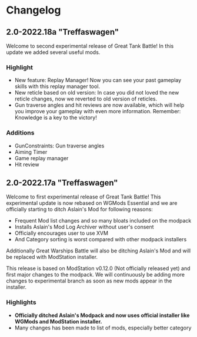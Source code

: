 # Changelog
## 2.0-2022.18a "Treffaswagen"
Welcome to second experimental release of Great Tank Battle! In this update we added several useful mods.

### Highlight
* New feature: Replay Manager! Now you can see your past gameplay skills with this replay manager tool.
* New reticle based on old version: In case you did not loved the new reticle changes, now we reverted to old version of reticles.
* Gun traverse angles and hit reviews are now available, which will help you improve your gameplay with even more information. Remember: Knowledge is a key to the victory!

### Additions
* GunConstraints: Gun traverse angles
* Aiming Timer
* Game replay manager
* Hit review

## 2.0-2022.17a "Treffaswagen"
Welcome to first experimental release of Great Tank Battle! This experimental update is now rebased on WGMods Essential and we are officially starting to ditch Aslain's Mod for following reasons:
* Frequent Mod list changes and so many bloats included on the modpack
* Installs Aslain's Mod Log Archiver without user's consent
* Officially encourages user to use XVM
* And Category sorting is worst compared with other modpack installers

Additionally Great Warships Battle will also be ditching Aslain's Mod and will be replaced with ModStation installer.

This release is based on ModStation v0.12.0 (Not officially released yet) and first major changes to the modpack. We will continuously be adding more changes to experimental branch as soon as new mods appear in the installer.

### Highlights
* **Officially ditched Aslain's Modpack and now uses official installer like WGMods and ModStation installer.**
* Many changes has been made to list of mods, especially better category